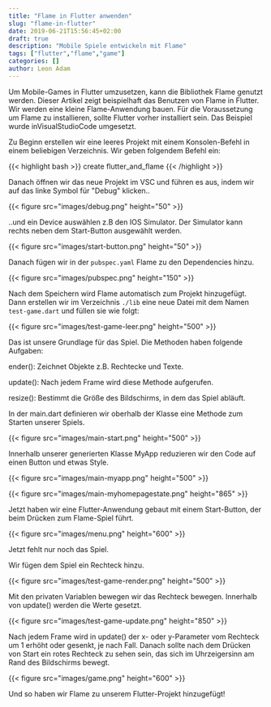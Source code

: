 ```yaml
---
title: "Flame in Flutter anwenden"
slug: "flame-in-flutter" 
date: 2019-06-21T15:56:45+02:00
draft: true
description: "Mobile Spiele entwickeln mit Flame"
tags: ["flutter","flame","game"]
categories: []
author: Leon Adam
---
```



<!-----
Original Google Doc Post: https://medium.com/@leon.adam/flame-in-flutter-nutzen-68dc4643482
----->

Um Mobile-Games in Flutter umzusetzen, kann die Bibliothek Flame genutzt werden. Dieser Artikel zeigt beispielhaft das Benutzen von Flame in Flutter. Wir werden eine kleine Flame-Anwendung bauen. Für die Voraussetzung um Flame zu installieren, sollte Flutter vorher installiert sein. Das Beispiel wurde inVisualStudioCode umgesetzt.

Zu Beginn erstellen wir eine leeres Projekt mit einem Konsolen-Befehl in einem beliebigen Verzeichnis. Wir geben folgendem Befehl ein:

{{< highlight bash >}}
create flutter_and_flame
{{< /highlight >}}

Danach öffnen wir das neue Projekt im VSC und führen es aus, indem wir auf das linke Symbol für "Debug" klicken..

{{< figure src="images/debug.png" height="50" >}}

..und ein Device auswählen z.B den IOS Simulator. Der Simulator kann rechts neben dem Start-Button ausgewählt werden.

{{< figure src="images/start-button.png" height="50" >}}

Danach fügen wir in der `pubspec.yaml` Flame zu den Dependencies hinzu.

{{< figure src="images/pubspec.png" height="150" >}}

Nach dem Speichern wird Flame automatisch zum Projekt hinzugefügt. Dann erstellen wir im Verzeichnis `./lib`  eine neue Datei mit dem Namen `test-game.dart` und füllen sie wie folgt:

{{< figure src="images/test-game-leer.png" height="500" >}}

Das ist unsere Grundlage für das Spiel. Die Methoden haben folgende Aufgaben:

ender(): Zeichnet Objekte z.B. Rechtecke und Texte.

update(): Nach jedem Frame wird diese Methode aufgerufen.

resize(): Bestimmt die Größe des Bildschirms, in dem das Spiel abläuft.

In der main.dart definieren wir oberhalb der Klasse eine Methode zum Starten unserer Spiels.

{{< figure src="images/main-start.png" height="500" >}}

Innerhalb unserer generierten Klasse MyApp reduzieren wir den Code auf einen Button und etwas Style.

{{< figure src="images/main-myapp.png" height="500" >}}

{{< figure src="images/main-myhomepagestate.png" height="865" >}}

Jetzt haben wir eine Flutter-Anwendung gebaut mit einem Start-Button, der beim Drücken zum Flame-Spiel führt.

{{< figure src="images/menu.png" height="600" >}}

Jetzt fehlt nur noch das Spiel.

Wir fügen dem Spiel ein Rechteck hinzu.

{{< figure src="images/test-game-render.png" height="500" >}}

Mit den privaten Variablen bewegen wir das Rechteck bewegen. Innerhalb von update() werden die Werte gesetzt.

{{< figure src="images/test-game-update.png" height="850" >}}

Nach jedem Frame wird in update() der x- oder y-Parameter vom Rechteck um 1 erhöht oder gesenkt, je nach Fall. Danach sollte nach dem Drücken von Start ein rotes Rechteck zu sehen sein, das sich im Uhrzeigersinn am Rand des Bildschirms bewegt.

{{< figure src="images/game.png" height="600" >}}

Und so haben wir Flame zu unserem Flutter-Projekt hinzugefügt!
<!-- Docs to Markdown version 1.0β17 -->
